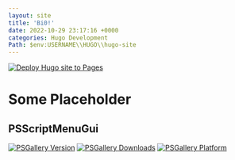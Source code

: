 ```yaml
---
layout: site
title: 'Bi0!'
date: 2022-10-29 23:17:16 +0000
categories: Hugo Development
Path: $env:USERNAME\\HUGO\\hugo-site
---
```

[![Deploy Hugo site to Pages](https://github.com/esz3tt/bio/actions/workflows/hugo.yml/badge.svg)](https://github.com/esz3tt/bio/actions/workflows/hugo.yml)
# Some Placeholder
## PSScriptMenuGui

[![PSGallery Version](https://img.shields.io/powershellgallery/v/PSScriptMenuGui.png?style=for-the-badge&logo=powershell&label=PowerShell%20Gallery)](https://www.powershellgallery.com/packages/PSScriptMenuGui/) [![PSGallery Downloads](https://img.shields.io/powershellgallery/dt/PSScriptMenuGui.png?style=for-the-badge&label=Downloads)](https://www.powershellgallery.com/packages/PSScriptMenuGui/) [![PSGallery Platform](https://img.shields.io/powershellgallery/p/PSScriptMenuGui.png?style=for-the-badge&label=Platform)](https://www.powershellgallery.com/packages/PSScriptMenuGui/)

